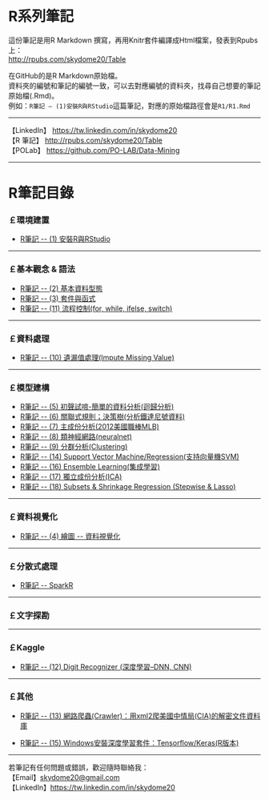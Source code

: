 # R系列筆記

這份筆記是用R Markdown 撰寫，再用Knitr套件編譯成Html檔案，發表到Rpubs上：   
<a href="http://rpubs.com/skydome20/Table" target="_blank">http://rpubs.com/skydome20/Table</a>   

在GitHub的是R Markdown原始檔。   
資料夾的編號和筆記的編號一致，可以去對應編號的資料夾，找尋自己想要的筆記原始檔(.Rmd)。   
例如：`R筆記 – (1)安裝R與RStudio`這篇筆記，對應的原始檔路徑會是`R1/R1.Rmd`   

----------
    
【LinkedIn】 <a href="https://tw.linkedin.com/in/skydome20" target="_blank">https://tw.linkedin.com/in/skydome20</a>    
【R 筆記】 <a href="http://rpubs.com/skydome20/Table" target="_blank">http://rpubs.com/skydome20/Table</a>    
【POLab】 <a href="https://github.com/PO-LAB/Data-Mining" target="_blank">https://github.com/PO-LAB/Data-Mining</a>   

----------

# R筆記目錄
  
### **￡環境建置**   

* <a href="https://skydome20.github.io/R-Notes/src/R1/R1" target="_blank">R筆記 -- (1) 安裝R與RStudio</a>   
   
------   
   
### **￡基本觀念 & 語法**   
   
* <a href="https://skydome20.github.io/R-Notes/src/R2/R2" target="_blank">R筆記 -- (2) 基本資料型態</a>     
* <a href="https://skydome20.github.io/R-Notes/src/R3/R3" target="_blank">R筆記 -- (3) 套件與函式</a>    
* <a href="https://skydome20.github.io/R-Notes/src/R11/R11" target="_blank">R筆記 -- (11) 流程控制(for, while, ifelse, switch)</a>     
   
------   
   
### **￡資料處理**   
   
* <a href="https://skydome20.github.io/R-Notes/src/R10/R10" target="_blank">R筆記 -- (10) 遺漏值處理(Impute  Missing Value)</a>   
   
------   
   
### **￡模型建構**  
   
* <a href="https://skydome20.github.io/R-Notes/src/R5/R5" target="_blank">R筆記 -- (5) 初聲試啼-簡單的資料分析(迴歸分析)</a>   
* <a href="https://skydome20.github.io/R-Notes/src/R6/R6" target="_blank">R筆記 -- (6) 關聯式規則；決策樹(分析鐵達尼號資料)</a>   
* <a href="https://skydome20.github.io/R-Notes/src/R7/R7" target="_blank">R筆記 -- (7) 主成份分析(2012美國職棒MLB)</a>   
* <a href="https://skydome20.github.io/R-Notes/src/R8/R8" target="_blank">R筆記 -- (8) 類神經網路(neuralnet)</a>   
* <a href="https://skydome20.github.io/R-Notes/src/R9/R9" target="_blank">R筆記 -- (9) 分群分析(Clustering)</a>   
* <a href="https://skydome20.github.io/R-Notes/src/R14/R14" target="_blank">R筆記 -- (14) Support Vector Machine/Regression(支持向量機SVM)</a>  
* <a href="https://skydome20.github.io/R-Notes/src/R16/R16" target="_blank">R筆記 -- (16) Ensemble Learning(集成學習)</a> 
* <a href="https://skydome20.github.io/R-Notes/src/R17/R17" target="_blank">R筆記 -- (17) 獨立成份分析(ICA)</a> 
* <a href="https://skydome20.github.io/R-Notes/src/R18/R18" target="_blank">R筆記 -- (18) Subsets & Shrinkage Regression (Stepwise & Lasso)</a> 
------   
   
### **￡資料視覺化**  

* <a href="https://skydome20.github.io/R-Notes/src/R4/R4" target="_blank">R筆記 -- (4) 繪圖 -- 資料視覺化</a>   

------   
   
### **￡分散式處理**  

* <a href="https://skydome20.github.io/R-Notes/src/SparkR/sparkR" target="_blank"> R筆記 -- SparkR</a>   

------   
   
### **￡文字探勘**  
   
------  

   
### **￡Kaggle**  

* <a href="https://skydome20.github.io/R-Notes/src/R12/R12" target="_blank">R筆記 -- (12) Digit Recognizer (深度學習–DNN, CNN)</a>   
   
   
------  

   
### **￡其他**  

* <a href="https://skydome20.github.io/R-Notes/src/R13/R13" target="_blank">R筆記 -- (13) 網路爬蟲(Crawler)：用xml2爬美國中情局(CIA)的解密文件資料庫</a>   
   
* <a href="https://skydome20.github.io/R-Notes/src/R15/R15" target="_blank">R筆記 -- (15) Windows安裝深度學習套件：Tensorflow/Keras(R版本)</a>   

----------

若筆記有任何問題或錯誤，歡迎隨時聯絡我：   
【Email】skydome20@gmail.com   
【LinkedIn】<a href="https://tw.linkedin.com/in/skydome20" target="_blank">https://tw.linkedin.com/in/skydome20</a> 
